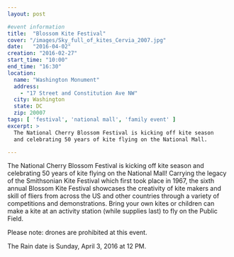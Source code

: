 ```yaml
---
layout: post

#event information
title:  "Blossom Kite Festival"
cover: "/images/Sky_full_of_kites_Cervia_2007.jpg"
date:   "2016-04-02"
creation: "2016-02-27"
start_time: "10:00"
end_time: "16:30"
location:
  name: "Washington Monument"
  address:
    - "17 Street and Constitution Ave NW"
  city: Washington
  state: DC
  zip: 20007
tags: [ 'festival', 'national mall', 'family event' ]
excerpt: >
  The National Cherry Blossom Festival is kicking off kite season
  and celebrating 50 years of kite flying on the National Mall.

---
```


The National Cherry Blossom Festival is kicking off kite season and
celebrating 50 years of kite flying on the National Mall! Carrying
the legacy of the Smithsonian Kite Festival which first took place
in 1967, the sixth annual Blossom Kite Festival showcases the
creativity of kite makers and skill of fliers from across the US and
other countries through a variety of competitions and demonstrations.
Bring your own kites or children can make a kite at an activity
station (while supplies last) to fly on the Public Field.

Please note: drones are prohibited at this event.

The Rain date is Sunday, April 3, 2016 at 12 PM.

